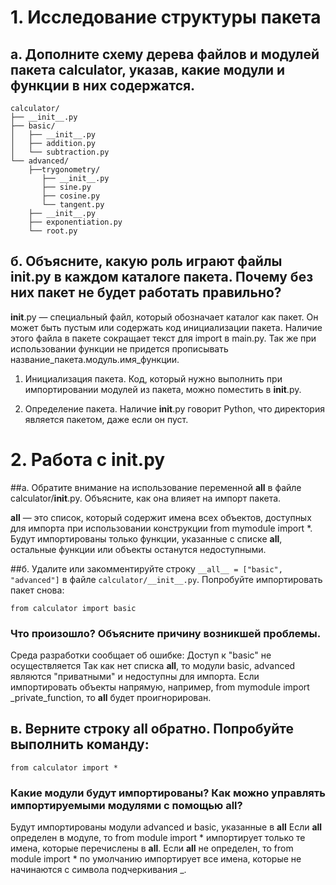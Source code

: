 # 1. Исследование структуры пакета
## а. Дополните схему дерева файлов и модулей пакета calculator, указав, какие модули и функции в них содержатся.
```
calculator/
├── __init__.py
├── basic/
│   ├── __init__.py
│   ├── addition.py
│   └── subtraction.py
└── advanced/
    ├──trygonometry/
       ├── __init__.py
       ├── sine.py
       ├── cosine.py
       └── tangent.py
    ├── __init__.py
    ├── exponentiation.py
    └── root.py
```
## б. Объясните, какую роль играют файлы __init__.py в каждом каталоге пакета. Почему без них пакет не будет работать правильно?

__init__.py — специальный файл, который обозначает каталог как пакет. Он может быть пустым или содержать код инициализации пакета. Наличие этого файла в пакете сокращает текст для import в main.py. Так же при использовании функции не придется прописывать название_пакета.модуль.имя_функции.
1) Инициализация пакета. Код, который нужно выполнить при импортировании модулей из пакета, можно поместить в __init__.py.

2) Определение пакета. Наличие __init__.py говорит Python, что директория является пакетом, даже если он пуст.

# 2. Работа с __init__.py
##а. Обратите внимание на использование переменной __all__ в файле calculator/__init__.py. Объясните, как она влияет на импорт пакета.

__all__ — это список, который содержит имена всех объектов, доступных для импорта при использовании конструкции from mymodule import *. Будут импортированы только функции, указанные с списке __all__, остальные функции или объекты останутся недоступными.

##б. Удалите или закомментируйте строку `__all__ = ["basic", "advanced"]` в файле `calculator/__init__.py`. Попробуйте импортировать пакет снова:
```
from calculator import basic
```
### Что произошло? Объясните причину возникшей проблемы.

Среда разработки сообщает об ошибке:
Доступ к "basic" не осуществляется
Так как нет списка __all__, то модули basic, advanced являются "приватными" и недоступны для импорта.
Если импортировать объекты напрямую, например, from mymodule import _private_function, то __all__ будет проигнорирован.

## в. Верните строку __all__ обратно. Попробуйте выполнить команду:
```from calculator import *```
### Какие модули будут импортированы? Как можно управлять импортируемыми модулями с помощью __all__?

Будут импортированы модули advanced и basic, указанные в __all__
Если __all__ определен в модуле, то from module import * импортирует только те имена, которые перечислены в __all__.
Если __all__ не определен, то from module import * по умолчанию импортирует все имена, которые не начинаются с символа подчеркивания _.
